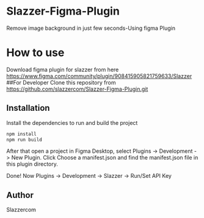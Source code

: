 # Slazzer-Figma-Plugin
Remove image background in just few seconds-Using figma Plugin
# How to use
Download figma plugin for slazzer from here https://www.figma.com/community/plugin/908415905821759633/Slazzer
##For Developer
Clone this repository from https://github.com/slazzercom/Slazzer-Figma-Plugin.git

## Installation
Install the dependencies to run and build the project
```sh
npm install
npm run build
```

After that open a project in Figma Desktop, select Plugins -> Development -> New Plugin. Click Choose a manifest.json and find the manifest.json file in this plugin directory.

Done! Now Plugins -> Development -> Slazzer -> Run/Set API Key

## Author
Slazzercom
